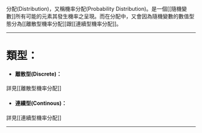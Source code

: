 分配(Distribution)，又稱機率分配(Probability Distribution)。是一個[[隨機變數]]所有可能的元素其發生機率之呈現。而在分配中，又會因為隨機變數的數值型態分為[[離散型機率分配]]跟[[連續型機率分配]]。
- - -
# 類型：
- #### 離散型(Discrete)：
詳見[[離散型機率分配]]
- #### 連續型(Continous)：
詳見[[連續型機率分配]]
- - -
